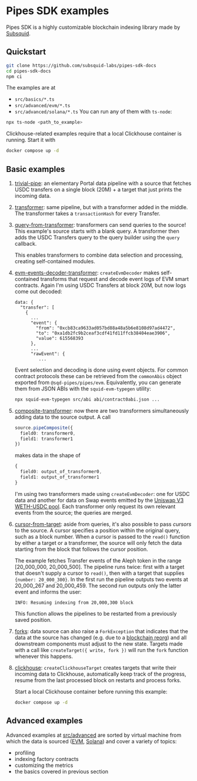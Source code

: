 # Pipes SDK examples

Pipes SDK is a highly customizable blockchain indexing library made by [Subsquid](https://www.sqd.ai).

## Quickstart

```bash
git clone https://github.com/subsquid-labs/pipes-sdk-docs
cd pipes-sdk-docs
npm ci
```
The examples are at
 * `src/basics/*.ts`
 * `src/advanced/evm/*.ts`
 * `src/advanced/solana/*.ts`
You can run any of them with `ts-node`:
```bash
npx ts-node <path_to_example>
```
Clickhouse-related examples require that a local Clickhouse container is running. Start it with
```bash
docker compose up -d
```

## Basic examples

1. [trivial-pipe](src/basics/01-trivial-pipe.ts): an elementary Portal data pipeline with a source that fetches USDC transfers on a single block (20M) + a target that just prints the incoming data.

2. [transformer](src/basics/02-transformer.ts): same pipeline, but with a transformer added in the middle. The transformer takes a `transactionHash` for every Transfer.

3. [query-from-transformer](src/basics/03-query-from-transformer.ts): transformers can send queries to the source! This example's source starts with a blank query. A transformer then adds the USDC Transfers query to the query builder using the `query` callback.

   This enables transformers to combine data selection and processing, creating self-contained modules.

4. [evm-events-decoder-transformer](src/basics/04-evm-events-decoder-transformer.ts): `createEvmDecoder` makes self-contained transforms that request and decode event logs of EVM smart contracts. Again I'm using USDC Transfers at block 20M, but now logs come out decoded:
   ```
   data: {
     "transfer": [
       {
         ...
         "event": {
           "from": "0xcb83ca9633ad057bd88a48a5b6e8108d97ad4472",
           "to": "0xa1db2fc9b2ceaf3cdf41fd11ffcb38404eae3906",
           "value": 615568393
         },
         ...
         "rawEvent": {
            ...
   ```

   Event selection and decoding is done using event objects. For common contract protocols these can be retrieved from the `commonAbis` object exported from `@sqd-pipes/pipes/evm`. Equivalently, you can generate them from JSON ABIs with the `squid-evm-typegen` utility:
   ```bash
   npx squid-evm-typegen src/abi abi/contract0abi.json ...
   ```

5. [composite-transformer](src/basics/05-composite-transformer.ts): now there are two transformers simultaneously adding data to the source output. A call
   ```ts
   source.pipeComposite({
     field0: transformer0,
     field1: transformer1
   })
   ```
   makes data in the shape of
   ```ts
   {
     field0: output_of_transformer0,
     field1: output_of_transformer1
   }
   ```
   I'm using two transformers made using `createEvmDecoder`: one for USDC data and another for data on Swap events emitted by the [Uniswap V3 WETH-USDC pool](https://etherscan.io/address/0x88e6a0c2ddd26feeb64f039a2c41296fcb3f5640). Each transformer only request its own relevant events from the source; the queries are merged.

6. [cursor-from-target](src/basics/06-cursor-from-target.ts): aside from queries, it's also possible to pass *cursors* to the source. A cursor specifies a position within the original query, such as a block number. When a cursor is passed to the `read()` function by either a target or a transformer, the source will only fetch the data starting from the block that follows the cursor position.

   The example fetches Transfer events of the Aleph token in the range [20_000_000, 20_000_500]. The pipeline runs twice: first with a target that doesn't supply a cursor to `read()`, then with a target that supplies `{number: 20_000_300}`. In the first run the pipeline outputs two events at 20_000_267 and 20_000_459. The second run outputs only the latter event and informs the user:
   ```
   INFO: Resuming indexing from 20,000,300 block
   ```

   This function allows the pipelines to be restarted from a previously saved position.

7. [forks](src/basics/07-forks.ts): data source can also raise a `ForkException` that indicates that the data at the source has changed (e.g. due to a [blockchain reorg](https://cointelegraph.com/explained/what-is-chain-reorganization-in-blockchain-technology)) and all downstream components must adjust to the new state. Targets made with a call like `createTarget({ write, fork })` will run the `fork` function whenever this happens.

8. [clickhouse](src/basics/08-clickhouse-target.ts): `createClickhouseTarget` creates targets that write their incoming data to Clickhouse, automatically keep track of the progress, resume from the last processed block on restarts and process forks.

   Start a local Clickhouse container before running this example:
   ```bash
   docker compose up -d
   ```

## Advanced examples

Advanced examples at [src/advanced](src/advanced) are sorted by virtual machine from which the data is sourced ([EVM](src/advanced/evm), [Solana](src/advanced/solana)) and cover a variety of topics:
 * profiling
 * indexing factory contracts
 * customizing the metrics
 * the basics covered in previous section

<!-- user-side caching -->
